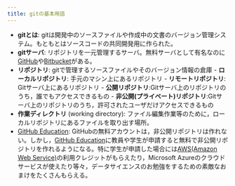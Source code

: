 ```yaml
---
title: gitの基本用語
---
```


- **gitとは**: gitは開発中のソースファイルや作成中の文書のバージョン管理システム。もともとはソースコードの共同開発用に作られた。
- **gitサーバ**: リポジトリを一元管理するサーバ。無料サーバとして有名なのに[GitHub](https://github.com/)や[Bitbucket](https://bitbucket.org)がある。
- **リポジトリ**: gitで管理するソースファイルやそのバージョン情報の倉庫
        - **ローカルリポジトリ**: 手元のマシン上にあるリポジトリ
        - **リモートリポジトリ**: Gitサーバ上にあるリポジトリ
        - **公開リポジトリ**:Gitサーバ上のリポジトリのうち，誰でもアクセスできるもの
        - **非公開(プライベート)リポジトリ**:Gitサーバ上のリポジトリのうち，許可されたユーザだけアクセスできるもの
- **作業ディレクトリ** (working directory): ファイル編集作業等のために，ローカルリポジトリにあるファイルを取り出す場所。
- [GitHub Education](https://education.github.com/): GitHubの無料アカウントは，非公開リポジトリは作れない。しかし，[GitHub Education](https://education.github.com/)に教員や学生が申請すると無料で非公開リポジトリを作れるようになる。特に学生が申請した場合には[AWS(Amazon Web Service)](https://aws.amazon.com/jp/education/awseducate/)の利用クレジットがもらえたり，Microsoft Azureのクラウドサービスが使えたり等々，データサイエンスのお勉強をするための素敵なおまけをたくさんもらえる。
